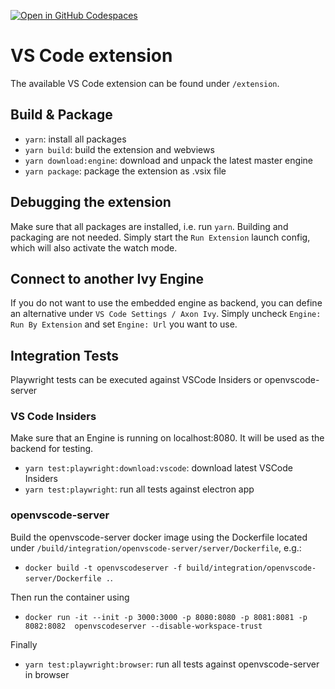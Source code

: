 [![Open in GitHub Codespaces](https://github.com/codespaces/badge.svg)](https://codespaces.new/axonivy/vscode-extensions)

# VS Code extension

The available VS Code extension can be found under `/extension`.

## Build & Package

- `yarn`: install all packages
- `yarn build`: build the extension and webviews
- `yarn download:engine`: download and unpack the latest master engine
- `yarn package`: package the extension as .vsix file

## Debugging the extension

Make sure that all packages are installed, i.e. run `yarn`. Building and packaging are not needed. Simply start the `Run Extension` launch config, which will also activate the watch mode.

## Connect to another Ivy Engine

If you do not want to use the embedded engine as backend, you can define an alternative under `VS Code Settings / Axon Ivy`. Simply uncheck `Engine: Run By Extension` and set `Engine: Url` you want to use.

## Integration Tests

Playwright tests can be executed against VSCode Insiders or openvscode-server

### VS Code Insiders

Make sure that an Engine is running on localhost:8080. It will be used as the backend for testing.

- `yarn test:playwright:download:vscode`: download latest VSCode Insiders
- `yarn test:playwright`: run all tests against electron app

### openvscode-server

Build the openvscode-server docker image using the Dockerfile located under `/build/integration/openvscode-server/server/Dockerfile`, e.g.:

- `docker build -t openvscodeserver -f build/integration/openvscode-server/Dockerfile .`.

Then run the container using

- `docker run -it --init -p 3000:3000 -p 8080:8080 -p 8081:8081 -p 8082:8082  openvscodeserver --disable-workspace-trust`

Finally

- `yarn test:playwright:browser`: run all tests against openvscode-server in browser
